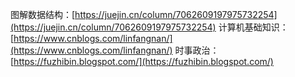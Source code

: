 图解数据结构：[https://juejin.cn/column/7062609197975732254](https://juejin.cn/column/7062609197975732254)
计算机基础知识：[https://www.cnblogs.com/linfangnan/](https://www.cnblogs.com/linfangnan/)
时事政治：[https://fuzhibin.blogspot.com/](https://fuzhibin.blogspot.com/)